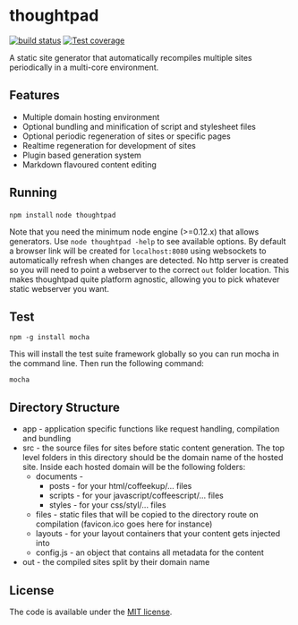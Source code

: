 thoughtpad
==========

[![build status][travis-image]][travis-url]
[![Test coverage][coveralls-image]][coveralls-url]

A static site generator that automatically recompiles multiple sites periodically in a multi-core environment.

## Features

* Multiple domain hosting environment
* Optional bundling and minification of script and stylesheet files
* Optional periodic regeneration of sites or specific pages
* Realtime regeneration for development of sites
* Plugin based generation system
* Markdown flavoured content editing

## Running

`npm install`
`node thoughtpad`

Note that you need the minimum node engine (>=0.12.x) that allows generators. Use `node thoughtpad -help` to see available options. By default a browser link will be created for `localhost:8080` using websockets to automatically refresh when changes are detected. No http server is created so you will need to point a webserver to the correct `out` folder location. This makes thoughtpad quite platform agnostic, allowing you to pick whatever static webserver you want.

## Test

`npm -g install mocha`

This will install the test suite framework globally so you can run mocha in the command line. Then run the following command:

`mocha`

## Directory Structure

* app - application specific functions like request handling, compilation and bundling
* src - the source files for sites before static content generation. The top level folders in this directory should be the domain name of the hosted site. Inside each hosted domain will be the following folders:
    * documents -
        * posts - for your html/coffeekup/... files
        * scripts - for your javascript/coffeescript/... files
        * styles - for your css/styl/... files
    * files - static files that will be copied to the directory route on compilation (favicon.ico goes here for instance)
    * layouts - for your layout containers that your content gets injected into
    * config.js - an object that contains all metadata for the content
* out - the compiled sites split by their domain name

## License

The code is available under the [MIT license](http://deif.mit-license.org/).

[travis-image]: https://img.shields.io/travis/thoughtpad/thoughtpad/master.svg?style=flat-square
[travis-url]: https://travis-ci.org/thoughtpad/thoughtpad
[coveralls-image]: https://img.shields.io/coveralls/thoughtpad/thoughtpad/master.svg?style=flat-square
[coveralls-url]: https://coveralls.io/r/thoughtpad/thoughtpad?branch=master
